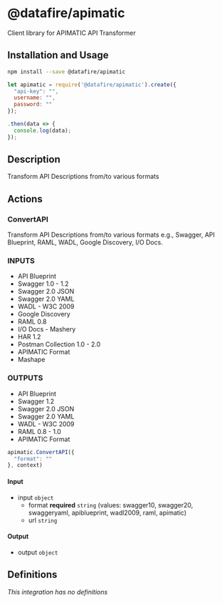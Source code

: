 # @datafire/apimatic

Client library for APIMATIC API Transformer

## Installation and Usage
```bash
npm install --save @datafire/apimatic
```
```js
let apimatic = require('@datafire/apimatic').create({
  "api-key": "",
  username: "",
  password: ""
});

.then(data => {
  console.log(data);
});
```

## Description

Transform API Descriptions from/to various formats

## Actions

### ConvertAPI
Transform API Descriptions from/to various formats e.g., Swagger, API Blueprint, RAML, WADL, Google Discovery, I/O Docs.

### INPUTS
* API Blueprint
* Swagger 1.0 - 1.2
* Swagger 2.0 JSON
* Swagger 2.0 YAML
* WADL - W3C 2009
* Google Discovery
* RAML 0.8
* I/O Docs - Mashery
* HAR 1.2
* Postman Collection 1.0 - 2.0
* APIMATIC Format
* Mashape

### OUTPUTS
* API Blueprint
* Swagger 1.2
* Swagger 2.0 JSON
* Swagger 2.0 YAML
* WADL - W3C 2009
* RAML 0.8 - 1.0
* APIMATIC Format


```js
apimatic.ConvertAPI({
  "format": ""
}, context)
```

#### Input
* input `object`
  * format **required** `string` (values: swagger10, swagger20, swaggeryaml, apiblueprint, wadl2009, raml, apimatic)
  * url `string`

#### Output
* output `object`



## Definitions

*This integration has no definitions*
